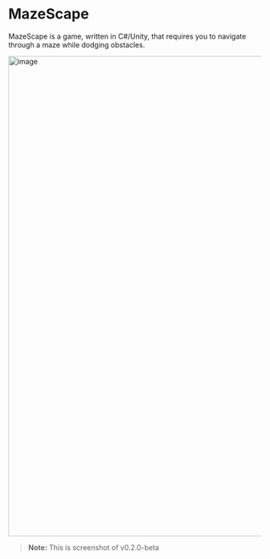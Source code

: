 # MazeScape

MazeScape is a game, written in C#/Unity, that requires you to navigate through a maze while dodging obstacles. 

<img width="955" alt="image" src="https://github.com/jdrhea/MazeScape/assets/93232701/84c4ef3a-e59b-4893-a32b-7d59f3d733d6">


> **Note:** This is screenshot of v0.2.0-beta
